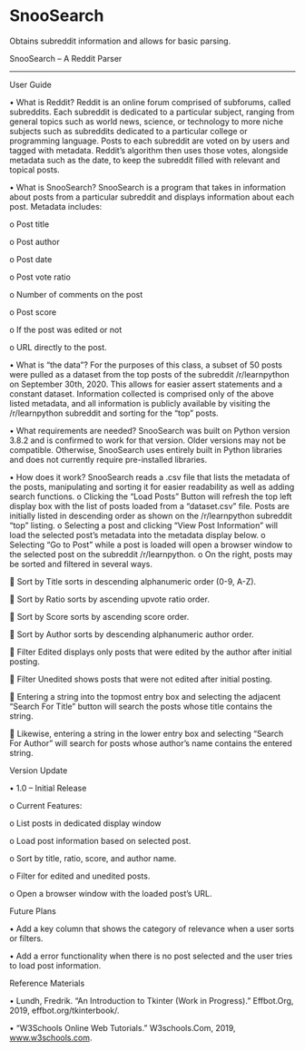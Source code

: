# SnooSearch
Obtains subreddit information and allows for basic parsing.

SnooSearch – A Reddit Parser
________________________________________
User Guide

•	What is Reddit?
Reddit is an online forum comprised of subforums, called subreddits. Each subreddit is dedicated to a particular subject, ranging from general topics such as world news, science, or technology to more niche subjects such as subreddits dedicated to a particular college or programming language. Posts to each subreddit are voted on by users and tagged with metadata. Reddit’s algorithm then uses those votes, alongside metadata such as the date, to keep the subreddit filled with relevant and topical posts.

•	What is SnooSearch?
SnooSearch is a program that takes in information about posts from a particular subreddit and displays information about each post. Metadata includes:

  o	Post title

  o	Post author

  o	Post date

  o	Post vote ratio

  o	Number of comments on the post

  o	Post score

  o	If the post was edited or not

  o	URL directly to the post.

•	What is “the data”?
For the purposes of this class, a subset of 50 posts were pulled as a dataset from the top posts of the subreddit /r/learnpython on September 30th, 2020. This allows for easier assert statements and a constant dataset. Information collected is comprised only of the above listed metadata, and all information is publicly available by visiting the /r/learnpython subreddit and sorting for the “top” posts.

•	What requirements are needed?
SnooSearch was built on Python version 3.8.2 and is confirmed to work for that version. Older versions may not be compatible. Otherwise, SnooSearch uses entirely built in Python libraries and does not currently require pre-installed libraries.

•	How does it work?
SnooSearch reads a .csv file that lists the metadata of the posts, manipulating and sorting it for easier readability as well as adding search functions.
o	Clicking the “Load Posts” Button will refresh the top left display box with the list of posts loaded from a “dataset.csv” file. Posts are initially listed in descending order as shown on the /r/learnpython subreddit “top” listing.
o	Selecting a post and clicking “View Post Information” will load the selected post’s metadata into the metadata display below. 
o	Selecting “Go to Post” while a post is loaded will open a browser window to the selected post on the subreddit /r/learnpython.
o	On the right, posts may be sorted and filtered in several ways.

  	Sort by Title sorts in descending alphanumeric order (0-9, A-Z).
  
  	Sort by Ratio sorts by ascending upvote ratio order.
  
  	Sort by Score sorts by ascending score order.
  
  	Sort by Author sorts by descending alphanumeric author order.
  
  	Filter Edited displays only posts that were edited by the author after initial posting.
  
  	Filter Unedited shows posts that were not edited after initial posting.
  
  	Entering a string into the topmost entry box and selecting the adjacent “Search For Title” button will search the posts whose title contains the string.
  
  	Likewise, entering a string in the lower entry box and selecting “Search For Author” will search for posts whose author’s name contains the entered string.
  

Version Update

•	1.0 – Initial Release

o	Current Features:

o	List posts in dedicated display window

o	Load post information based on selected post.

o	Sort by title, ratio, score, and author name.

o	Filter for edited and unedited posts.

o	Open a browser window with the loaded post’s URL.
 
Future Plans

•	Add a key column that shows the category of relevance when a user sorts or filters.

•	Add a error functionality when there is no post selected and the user tries to load post information.




Reference Materials

•	Lundh, Fredrik. “An Introduction to Tkinter (Work in Progress).” Effbot.Org, 2019, effbot.org/tkinterbook/.

•	“W3Schools Online Web Tutorials.” W3schools.Com, 2019, www.w3schools.com.
